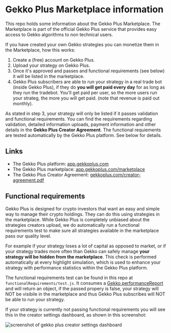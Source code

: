 # Gekko Plus Marketplace information

This repo holds some information about the Gekko Plus Marketplace. The Marketplace is part of the official Gekko Plus service that provides easy access to Gekko algorithms to non technical users.

If you have created your own Gekko strategies you can monetize them in the Marketplace, how this works:

1. Create a (free) account on Gekko Plus.
2. Upload your strategy on Gekko Plus.
3. Once it's approved and passes and functional requirements (see below) it will be listed in the marketplace.
4. Gekko Plus subscribers are able to run your strategy in a real trade bot (inside Gekko Plus), if they do **you will get paid every day** for as long as they run the tradebot. You'll get paid per user, so the more users run your strateg, the more you will get paid. (note that revenue is paid out monthly).

As stated in step 3, your strategy will only be listed if it passes validation and functional requirements. You can find the requirements regarding validation, detailed information uploads, payment information and other details in the **Gekko Plus Creator Agreement**. The functional requiements are tested automatically by the Gekko Plus platform. See below for details.

## Links

- The Gekko Plus platform: [app.gekkoplus.com](https://app.gekkoplus.com)
- The Gekko Plus marketplace: [app.gekkoplus.com/marketplace](https://app.gekkoplus.com/marketplace)
- The Gekko Plus Creator Agreement: [gekkoplus.com/creator-agreement.pdf](https://gekkoplus.com/creator-agreement.pdf)

## Functional requirements

Gekko Plus is designed for crypto investors that want an easy and simple way to manage their crypto holdings. They can do this using strategies in the marketplace. While Gekko Plus is completely unbiased about the strategies creators upload, we do automatically run a functional requirements test to make sure all strategies available in the marketplace pass our quality level.

For example if your strategy loses a lot of capital as opposed to market, or if your strategy trades more often than Gekko can safely manage **your strategy will be hidden from the marketplace**. This check is performed automatically at every highlight simulation, which is used to enhance your strategy with performance statistics within the Gekko Plus platform.

The functional requirements test can be found in this repo at `functionalRequirements/test.js`. It consumes a [Gekko performanceReport](https://gekko.wizb.it/docs/internals/events.html#performanceReport-event) and will return an object, if the passed propery is false, your strategy will NOT be visibile in the marketplace and thus Gekko Plus subscribes will NOT be able to run your strategy.

If your strategy is currently not passing functional requirements you will see this in the creator settings dashboard, as shown in this screenshot:

![screenshot of gekko plus creator settings dashboard](https://user-images.githubusercontent.com/969743/51963498-cf212780-249e-11e9-962c-25d05ce3d96a.png)